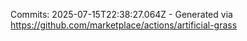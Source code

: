 Commits: 2025-07-15T22:38:27.064Z - Generated via https://github.com/marketplace/actions/artificial-grass
<br>

